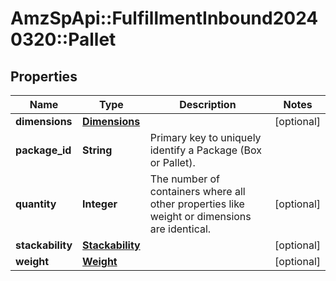 # AmzSpApi::FulfillmentInbound20240320::Pallet

## Properties
Name | Type | Description | Notes
------------ | ------------- | ------------- | -------------
**dimensions** | [**Dimensions**](Dimensions.md) |  | [optional] 
**package_id** | **String** | Primary key to uniquely identify a Package (Box or Pallet). | 
**quantity** | **Integer** | The number of containers where all other properties like weight or dimensions are identical. | [optional] 
**stackability** | [**Stackability**](Stackability.md) |  | [optional] 
**weight** | [**Weight**](Weight.md) |  | [optional] 

